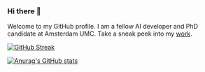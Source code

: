 ### Hi there 👋

Welcome to my GitHub profile. I am a fellow AI developer and PhD candidate at Amsterdam UMC. Take a sneak peek into my [work](https://qurai.amsterdam/researcher/sanyog-vyawahare/).

[![GitHub Streak](https://streak-stats.demolab.com/?user=JackRio&theme=radical)](https://git.io/streak-stats)

[![Anurag's GitHub stats](https://github-readme-stats.vercel.app/api?username=JackRio&theme=radical)](https://github.com/anuraghazra/github-readme-stats)
<!--
**JackRio/JackRio** is a ✨ _special_ ✨ repository because its `README.md` (this file) appears on your GitHub profile.

Here are some ideas to get you started:

- 🔭 I’m currently working on ...
- 🌱 I’m currently learning ...
- 👯 I’m looking to collaborate on ...
- 🤔 I’m looking for help with ...
- 💬 Ask me about ...
- 📫 How to reach me: ...
- 😄 Pronouns: ...
- ⚡ Fun fact: ...
-->
